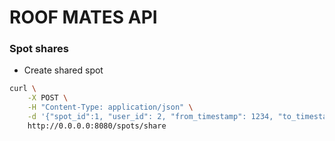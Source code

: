 # ROOF MATES API

### Spot shares

- Create shared spot

```bash
curl \
    -X POST \
    -H "Content-Type: application/json" \
    -d '{"spot_id":1, "user_id": 2, "from_timestamp": 1234, "to_timestamp": 1300}' \
    http://0.0.0.0:8080/spots/share
```

